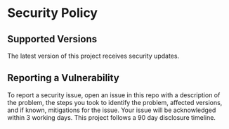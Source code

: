 # Security Policy

## Supported Versions

The latest version of this project receives security updates.

## Reporting a Vulnerability

To report a security issue, open an issue in this repo with a description of the problem, the steps you took to identify the problem, affected versions, and if known, mitigations for the issue. Your issue will be acknowledged within 3 working days. This project follows a 90 day disclosure timeline.
